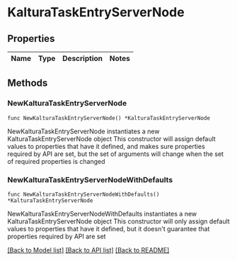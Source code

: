 # KalturaTaskEntryServerNode

## Properties

Name | Type | Description | Notes
------------ | ------------- | ------------- | -------------

## Methods

### NewKalturaTaskEntryServerNode

`func NewKalturaTaskEntryServerNode() *KalturaTaskEntryServerNode`

NewKalturaTaskEntryServerNode instantiates a new KalturaTaskEntryServerNode object
This constructor will assign default values to properties that have it defined,
and makes sure properties required by API are set, but the set of arguments
will change when the set of required properties is changed

### NewKalturaTaskEntryServerNodeWithDefaults

`func NewKalturaTaskEntryServerNodeWithDefaults() *KalturaTaskEntryServerNode`

NewKalturaTaskEntryServerNodeWithDefaults instantiates a new KalturaTaskEntryServerNode object
This constructor will only assign default values to properties that have it defined,
but it doesn't guarantee that properties required by API are set


[[Back to Model list]](../README.md#documentation-for-models) [[Back to API list]](../README.md#documentation-for-api-endpoints) [[Back to README]](../README.md)


